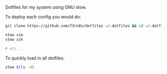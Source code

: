 Dotfiles for my system using GNU stow.

To deploy each config you would do:

```bash
git clone https://github.com/f3rn0s/dotfiles ~/.dotfiles && cd ~/.dotfiles

stow vim
stow zsh

# etc...
```

To quickly load in all dotfiles:

```bash
stow $(ls -d)
```
